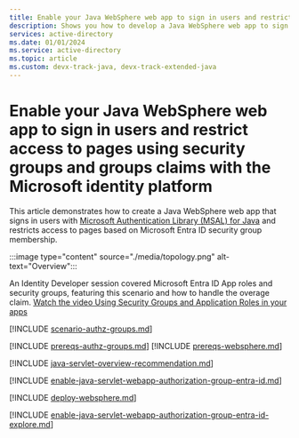 ```yaml
---
title: Enable your Java WebSphere web app to sign in users and restrict access to pages using security groups and groups claims with the Microsoft identity platform
description: Shows you how to develop a Java WebSphere web app to sign in users and restrict access to pages using security groups and groups claims with the Microsoft identity platform
services: active-directory
ms.date: 01/01/2024
ms.service: active-directory
ms.topic: article
ms.custom: devx-track-java, devx-track-extended-java
---
```


# Enable your Java WebSphere web app to sign in users and restrict access to pages using security groups and groups claims with the Microsoft identity platform

This article demonstrates how to create a Java WebSphere web app that signs in users with [Microsoft Authentication Library (MSAL) for Java](https://github.com/AzureAD/microsoft-authentication-library-for-java) and restricts access to pages based on Microsoft Entra ID security group membership.

:::image type="content" source="./media/topology.png" alt-text="Overview":::

An Identity Developer session covered Microsoft Entra ID App roles and security groups, featuring this scenario and how to handle the overage claim. [Watch the video Using Security Groups and Application Roles in your apps](https://www.youtube.com/watch?v=LRoc-na27l0)

[!INCLUDE [scenario-authz-groups.md](includes/scenario-authz-groups.md)]

[!INCLUDE [prereqs-authz-groups.md](includes/prereqs-authz-groups.md)]
[!INCLUDE [prereqs-websphere.md](includes/prereqs-websphere.md)]

[!INCLUDE [java-servlet-overview-recommendation.md](includes/java-servlet-overview-recommendation.md)]

[!INCLUDE [enable-java-servlet-webapp-authorization-group-entra-id.md](includes/enable-java-servlet-webapp-authorization-group-entra-id.md)]

[!INCLUDE [deploy-websphere.md](includes/deploy-websphere.md)]

[!INCLUDE [enable-java-servlet-webapp-authorization-group-entra-id-explore.md](includes/enable-java-servlet-webapp-authorization-group-entra-id-explore.md)]